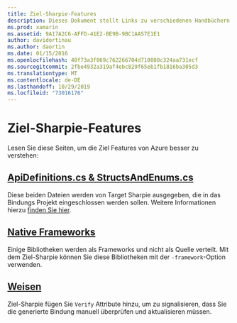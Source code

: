 ```yaml
---
title: Ziel-Sharpie-Features
description: Dieses Dokument stellt Links zu verschiedenen Handbüchern dar, die Ihnen helfen, den Ziel-Sharpie zu beschreiben, zu verwenden und die Ausgabe zu verwenden, die Sie generiert.
ms.prod: xamarin
ms.assetid: 9A17A2C6-AFFD-41E2-BE9B-9BC1AA57E1E1
author: davidortinau
ms.author: daortin
ms.date: 01/15/2016
ms.openlocfilehash: 40f73a3f069c762266704d710080c324aa731ecf
ms.sourcegitcommit: 2fbe4932a319af4ebc829f65eb1fb1816ba305d3
ms.translationtype: MT
ms.contentlocale: de-DE
ms.lasthandoff: 10/29/2019
ms.locfileid: "73016176"
---
```

# <a name="objective-sharpie-features"></a>Ziel-Sharpie-Features

Lesen Sie diese Seiten, um die Ziel Features von Azure besser zu verstehen:

## <a name="apidefinitionscs--structsandenumscsapidefinitions-structsandenumsmd"></a>[**ApiDefinitions.cs & StructsAndEnums.cs**](apidefinitions-structsandenums.md)

Diese beiden Dateien werden von Target Sharpie ausgegeben, die in das Bindungs Projekt eingeschlossen werden sollen. Weitere Informationen hierzu [finden Sie hier](apidefinitions-structsandenums.md).

## <a name="native-frameworksnative-frameworksmd"></a>[**Native Frameworks**](native-frameworks.md)

Einige Bibliotheken werden als Frameworks und nicht als Quelle verteilt.
Mit dem Ziel-Sharpie können Sie diese Bibliotheken mit der `-framework`-Option verwenden.

## <a name="verifyverifymd"></a>[**Weisen**](verify.md)

Ziel-Sharpie fügen Sie `Verify` Attribute hinzu, um zu signalisieren, dass Sie die generierte Bindung manuell überprüfen und aktualisieren müssen. 
